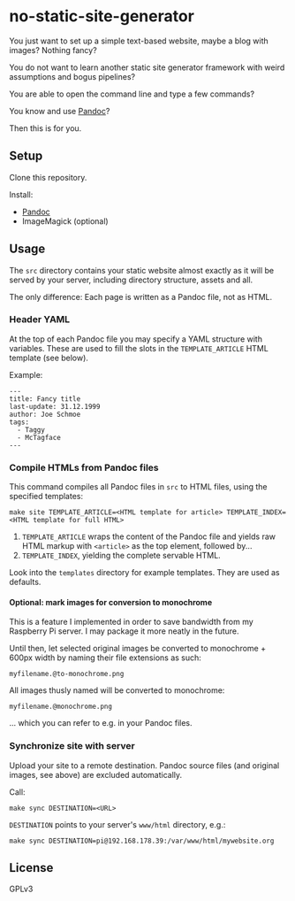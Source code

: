# no-static-site-generator

You just want to set up a simple text-based website, maybe a blog with images? Nothing fancy?

You do not want to learn another static site generator framework with weird assumptions and bogus pipelines?

You are able to open the command line and type a few commands?

You know and use [Pandoc](https://pandoc.org/)?

Then this is for you.

## Setup

Clone this repository.

Install:

- [Pandoc](https://pandoc.org/)
- ImageMagick (optional)

## Usage

The `src` directory contains your static website almost exactly as it will be served by your server, including directory structure, assets and all.

The only difference: Each page is written as a Pandoc file, not as HTML.

### Header YAML

At the top of each Pandoc file you may specify a YAML structure with variables.
These are used to fill the slots in the `TEMPLATE_ARTICLE` HTML template (see below).

Example:

```
---
title: Fancy title
last-update: 31.12.1999
author: Joe Schmoe
tags:
  - Taggy
  - McTagface
---
```

### Compile HTMLs from Pandoc files

This command compiles all Pandoc files in `src` to HTML files, using the specified templates:

```
make site TEMPLATE_ARTICLE=<HTML template for article> TEMPLATE_INDEX=<HTML template for full HTML>
```

1. `TEMPLATE_ARTICLE` wraps the content of the Pandoc file and yields raw HTML markup with `<article>` as the top element, followed by...
2. `TEMPLATE_INDEX`, yielding the complete servable HTML.

Look into the `templates` directory for example templates.
They are used as defaults.


#### Optional: mark images for conversion to monochrome

This is a feature I implemented in order to save bandwidth from my Raspberry Pi server.
I may package it more neatly in the future.

Until then, let selected original images be converted to monochrome + 600px width by naming their file extensions as such:

```
myfilename.@to-monochrome.png
```

All images thusly named will be converted to monochrome:

```
myfilename.@monochrome.png
```

... which you can refer to e.g. in your Pandoc files.


### Synchronize site with server

Upload your site to a remote destination.
Pandoc source files (and original images, see above) are excluded automatically.

Call:


```
make sync DESTINATION=<URL>
```

`DESTINATION` points to your server's `www/html` directory, e.g.:

```
make sync DESTINATION=pi@192.168.178.39:/var/www/html/mywebsite.org
```

## License

GPLv3
